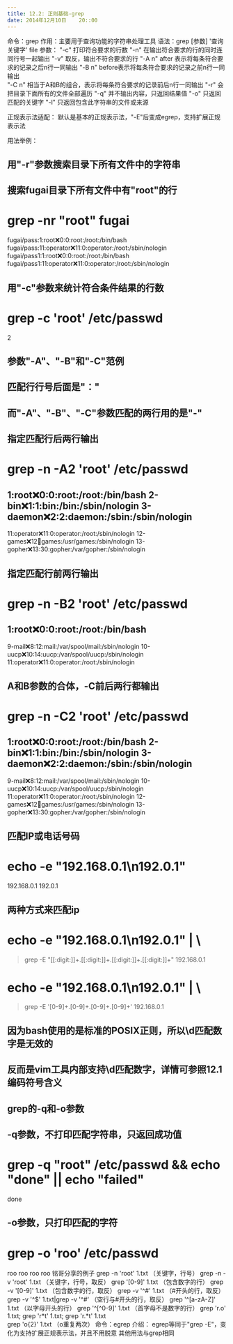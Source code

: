 ```yaml
---
title: 12.2: 正则基础-grep
date: 2014年12月10日	 20::00
---
```

 
命令：grep
作用：主要用于查询功能的字符串处理工具
语法：grep [参数] '查询关键字' file
参数：
"-c" 打印符合要求的行数
"-n" 在输出符合要求的行的同时连同行号一起输出 
"-v" 取反，输出不符合要求的行 
"-A n" after 表示将每条符合要求的记录之后n行一同输出
"-B n" before表示将每条符合要求的记录之前n行一同输出  
"-C n" 相当于A和B的组合，表示将每条符合要求的记录前后n行一同输出 
"-r" 会把目录下面所有的文件全部遍历
"-q" 并不输出内容，只返回结果值
"-o" 只返回匹配的关键字
"-l" 只返回包含此字符串的文件或来源
 
正规表示法适配：
默认是基本的正规表示法，"-E"后变成egrep，支持扩展正规表示法
 
用法举例：
## 用"-r"参数搜索目录下所有文件中的字符串
 
## 搜索fugai目录下所有文件中有"root"的行
# grep -nr "root" fugai
fugai/pass:1:root:x:0:0:root:/root:/bin/bash
fugai/pass:11:operator:x:11:0:operator:/root:/sbin/nologin
fugai/pass1:1:root:x:0:0:root:/root:/bin/bash
fugai/pass1:11:operator:x:11:0:operator:/root:/sbin/nologin
 
 
## 用"-c"参数来统计符合条件结果的行数
 
# grep -c 'root' /etc/passwd
2
 
 
## 参数"-A"、"-B"和"-C"范例
## 匹配行行号后面是"："
## 而"-A"、"-B"、"-C"参数匹配的两行用的是"-"
 
## 指定匹配行后两行输出
# grep -n -A2 'root' /etc/passwd
1:root:x:0:0:root:/root:/bin/bash
2-bin:x:1:1:bin:/bin:/sbin/nologin
3-daemon:x:2:2:daemon:/sbin:/sbin/nologin
--
11:operator:x:11:0:operator:/root:/sbin/nologin
12-games:x:12:100:games:/usr/games:/sbin/nologin
13-gopher:x:13:30:gopher:/var/gopher:/sbin/nologin
 
## 指定匹配行前两行输出
# grep -n -B2 'root' /etc/passwd
1:root:x:0:0:root:/root:/bin/bash
--
9-mail:x:8:12:mail:/var/spool/mail:/sbin/nologin
10-uucp:x:10:14:uucp:/var/spool/uucp:/sbin/nologin
11:operator:x:11:0:operator:/root:/sbin/nologin
 
## A和B参数的合体，-C前后两行都输出
# grep -n -C2 'root' /etc/passwd
1:root:x:0:0:root:/root:/bin/bash
2-bin:x:1:1:bin:/bin:/sbin/nologin
3-daemon:x:2:2:daemon:/sbin:/sbin/nologin
--
9-mail:x:8:12:mail:/var/spool/mail:/sbin/nologin
10-uucp:x:10:14:uucp:/var/spool/uucp:/sbin/nologin
11:operator:x:11:0:operator:/root:/sbin/nologin
12-games:x:12:100:games:/usr/games:/sbin/nologin
13-gopher:x:13:30:gopher:/var/gopher:/sbin/nologin
 
 
## 匹配IP或电话号码
 
# echo -e "192.168.0.1\n192.0.1"
192.168.0.1
192.0.1
## 两种方式来匹配ip
# echo -e "192.168.0.1\n192.0.1" | \
> grep -E "[[:digit:]]+\.[[:digit:]]+\.[[:digit:]]+\.[[:digit:]]+"
192.168.0.1
# echo -e "192.168.0.1\n192.0.1" | \
> grep -E '[0-9]+\.[0-9]+\.[0-9]+\.[0-9]+'
192.168.0.1
## 因为bash使用的是标准的POSIX正则，所以\d匹配数字是无效的
## 反而是vim工具内部支持\d匹配数字，详情可参照12.1编码符号含义
 
 
## grep的-q和-o参数
 
## -q参数，不打印匹配字符串，只返回成功值
# grep -q "root" /etc/passwd && echo "done" || echo "failed"
done
 
## -o参数，只打印匹配的字符
# grep -o 'roo' /etc/passwd
roo
roo
roo
roo 
铭哥分享的例子
grep -n 'root' 1.txt     （关键字，行号）
grep -n -v 'root' 1.txt （关键字，行号，取反）
grep '[0-9]' 1.txt         （包含数字的行）
grep -v '[0-9]' 1.txt     （包含数字的行，取反）
grep -v '^#' 1.txt        （#开头的行，取反）
grep -v '^$' 1.txt|grep -v '^#'       （空行与#开头的行，取反）
grep '^[a-zA-Z]' 1.txt                    （以字母开头的行）
grep '^[^0-9]' 1.txt                       （首字母不是数字的行）
grep 'r.o' 1.txt; grep 'r*t' 1.txt; grep 'r.*t' 1.txt    
grep 'o\{2\}' 1.txt        （o重复两次） 
命令：egrep
介绍：
egrep等同于"grep -E"，变化为支持扩展正规表示法，并且不用脱意
其他用法与grep相同
